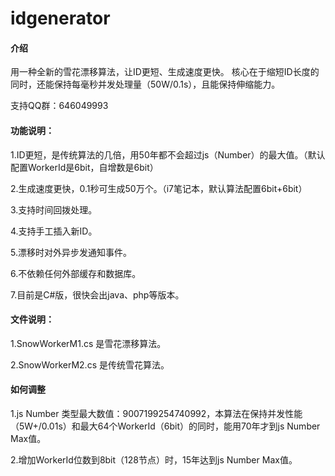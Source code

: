 # idgenerator

#### 介绍
用一种全新的雪花漂移算法，让ID更短、生成速度更快。
核心在于缩短ID长度的同时，还能保持每毫秒并发处理量（50W/0.1s），且能保持伸缩能力。

支持QQ群：646049993


#### 功能说明：

1.ID更短，是传统算法的几倍，用50年都不会超过js（Number）的最大值。（默认配置WorkerId是6bit，自增数是6bit）

2.生成速度更快，0.1秒可生成50万个。（i7笔记本，默认算法配置6bit+6bit）

3.支持时间回拨处理。

4.支持手工插入新ID。

5.漂移时对外异步发通知事件。

6.不依赖任何外部缓存和数据库。

7.目前是C#版，很快会出java、php等版本。


#### 文件说明：

1.SnowWorkerM1.cs 是雪花漂移算法。

2.SnowWorkerM2.cs 是传统雪花算法。


#### 如何调整

1.js Number 类型最大数值：9007199254740992，本算法在保持并发性能（5W+/0.01s）和最大64个WorkerId（6bit）的同时，能用70年才到js Number Max值。

2.增加WorkerId位数到8bit（128节点）时，15年达到js Number Max值。



